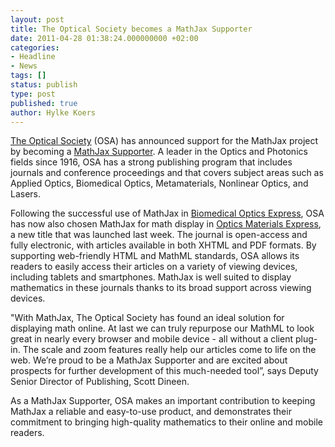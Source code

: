 ```yaml
---
layout: post
title: The Optical Society becomes a MathJax Supporter
date: 2011-04-28 01:38:24.000000000 +02:00
categories:
- Headline
- News
tags: []
status: publish
type: post
published: true
author: Hylke Koers
---
```


[The Optical Society](http://www.osa.org) (OSA) has announced support for the MathJax project by becoming a [MathJax Supporter](http://www.mathjax.org/sponsors/mathjax-sponsorship-program/). A leader in the Optics and Photonics fields since 1916, OSA has a strong publishing program that includes journals and  conference proceedings and that covers subject areas such as Applied Optics, Biomedical Optics, Metamaterials, Nonlinear Optics, and Lasers. 

Following the successful use of MathJax in [Biomedical Optics Express](http://www.opticsinfobase.org/boe/home.cfm), OSA has now also chosen MathJax for math display in [Optics Materials Express](http://www.opticsinfobase.org/ome/home.cfm), a new title that was launched last week. The journal is open-access and fully electronic, with articles available in both XHTML and PDF formats. By supporting web-friendly HTML and MathML standards, OSA allows its readers to easily access their articles on a variety of viewing devices, including tablets and smartphones. MathJax is well suited to display mathematics in these journals thanks to its broad support across viewing devices.

"With MathJax, The Optical Society has found an ideal solution for displaying math online. At last we can truly repurpose our MathML to look great in nearly every browser and mobile device - all without a client plug-in. The scale and zoom features really help our articles come to life on the web. We’re proud to be a MathJax Supporter and are excited about prospects for further development of this much-needed tool”, says Deputy Senior Director of Publishing, Scott Dineen.

As a MathJax Supporter, OSA makes an important contribution to keeping MathJax a reliable and easy-to-use product, and demonstrates their commitment to bringing high-quality mathematics to their online and mobile readers.
